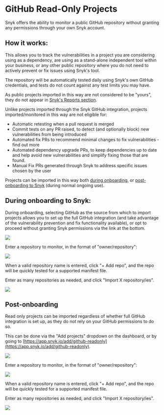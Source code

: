 # GitHub Read-Only Projects

Snyk offers the ability to monitor a public GitHub repository without granting any permissions through your own Snyk account.

## How it works:

This allows you to track the vulnerabilities in a project you are considering using as a dependency, are using as a stand-alone independent tool within your business, or any other public repository where you do not need to actively prevent or fix issues using Snyk's tool.

The repository will be automatically tested daily using Snyk's own GitHub credentials, and tests do not count against any test limits you may have.

As public projects imported in this way are not considered to be "yours", they do not appear in [Snyk's Reports section](https://app.snyk.io/reports).

Unlike projects imported through the Snyk GitHub integration, projects imported/monitored in this way are not eligible for:

* Automatic retesting when a pull request is merged
* Commit tests on any PR raised, to detect (and optionally block) new vulnerabilities from being introduced
* Automated fix PRs to recommend minimal changes to fix vulnerabilities - find out more
* Automated dependency upgrade PRs, to keep dependencies up to date and help avoid new vulnerabilities and simplify fixing those that are found.
* Manual Fix PRs generated through Snyk to address specific issues chosen by the user

Projects can be imported in this way both [during onboarding](github-read-only-projects.md), or [post-onboarding to Snyk](github-read-only-projects.md) (during normal ongoing use).

## During onboarding to Snyk:

During onboarding, selecting GitHub as the source from which to import projects allows you to set up the full GitHub integration (and take advantage of the vulnerability prevention and fix functionality available), or opt to proceed without granting Snyk permissions via the link at the bottom.

![](../../../.gitbook/assets/screenshot\_2020-07-03\_at\_08.02.29.png)

Enter a repository to monitor, in the format of "owner/repository":

![](../../../.gitbook/assets/screenshot\_2020-07-03\_at\_08.01.41.png)

When a valid repository name is entered, click "+ Add repo", and the repo will be quickly tested for a supported manifest file.

Enter as many repositories as needed, and click "Import X repository/ies".

![](../../../.gitbook/assets/screenshot\_2020-07-03\_at\_08.01.52.png)

## Post-onboarding

Read only projects can be imported regardless of whether full GitHub integration is set up, as they do not rely on your GitHub permissions to do so.

This can be done via the "Add projects" dropdown on the dashboard, or by going to [https://app.snyk.io/add/github-readonly](https://app.snyk.io/add/github-readonly).

![](../../../.gitbook/assets/screen\_shot\_2020-06-09\_at\_14.27.40.png)

Enter a repository to monitor, in the format of "owner/repository":

![](../../../.gitbook/assets/screenshot\_2020-07-03\_at\_08.01.41.png)

When a valid repository name is entered, click "+ Add repo", and the repo will be quickly tested for a supported manifest file.

Enter as many repositories as needed, and click "Import X repository/ies".

![](../../../.gitbook/assets/screenshot\_2020-07-03\_at\_08.01.52.png)
